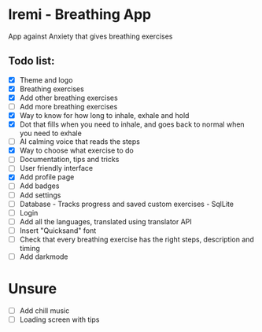# Iremi - Breathing App
App against Anxiety that gives breathing exercises

## Todo list:

- [x] Theme and logo
- [x] Breathing exercises
- [x] Add other breathing exercises
- [ ] Add more breathing exercises
- [x] Way to know for how long to inhale, exhale and hold
- [x] Dot that fills when you need to inhale, and goes back to normal when you need to exhale
- [ ] AI calming voice that reads the steps
- [x] Way to choose what exercise to do
- [ ] Documentation, tips and tricks
- [ ] User friendly interface
- [x] Add profile page
- [ ] Add badges
- [ ] Add settings
- [ ] Database - Tracks progress and saved custom exercises - SqlLite
- [ ] Login
- [ ] Add all the languages, translated using translator API
- [ ] Insert "Quicksand" font
- [ ] Check that every breathing exercise has the right steps, description and timing
- [ ] Add darkmode

# Unsure
- [ ] Add chill music
- [ ] Loading screen with tips
